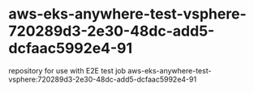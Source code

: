 # aws-eks-anywhere-test-vsphere-720289d3-2e30-48dc-add5-dcfaac5992e4-91
repository for use with E2E test job aws-eks-anywhere-test-vsphere:720289d3-2e30-48dc-add5-dcfaac5992e4-91
